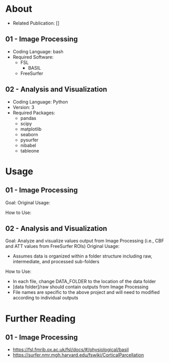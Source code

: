# About

- Related Publication: []

## 01 - Image Processing
- Coding Language: bash
- Required Software:
	- FSL
		- BASIL
	- FreeSurfer

## 02 - Analysis and Visualization
- Coding Language: Python
- Version: 3
- Required Packages: 
	- pandas
	- scipy
	- matplotlib
	- seaborn
	- pysurfer
	- nibabel
	- tableone

# Usage

## 01 - Image Processing
Goal: 
Original Usage: 

How to Use: 

## 02 - Analysis and Visualization
Goal: Analyze and visualize values output from Image Processing (i.e., CBF and ATT values from FreeSurfer ROIs)
Original Usage:
- Assumes data is organized within a folder structure including raw, intermediate, and processed sub-folders

How to Use: 
- In each file, change DATA_FOLDER to the location of the data folder
- [data folder]/raw should contain outputs from Image Processing
- File names are specific to the above project and will need to modified according to individual outputs

# Further Reading

## 01 - Image Processing
- https://fsl.fmrib.ox.ac.uk/fsl/docs/#/physiological/basil
- https://surfer.nmr.mgh.harvard.edu/fswiki/CorticalParcellation